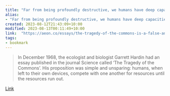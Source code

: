 ```yaml
---
title: "Far from being profoundly destructive, we humans have deep capacities for sharing resources with generosity and foresight"
alias:
- "Far from being profoundly destructive, we humans have deep capacities for sharing resources with generosity and foresight"
created: 2023-08-12T21:43:09+10:00
modified: 2023-08-13T00:11:49+10:00
link:  "https://aeon.co/essays/the-tragedy-of-the-commons-is-a-false-and-dangerous-myth"
tags:
- bookmark
---
```


> In December 1968, the ecologist and biologist Garrett Hardin had an essay published in the journal Science called ‘The Tragedy of the Commons’. His proposition was simple and unsparing: humans, when left to their own devices, compete with one another for resources until the resources run out.

[Link](https://aeon.co/essays/the-tragedy-of-the-commons-is-a-false-and-dangerous-myth)